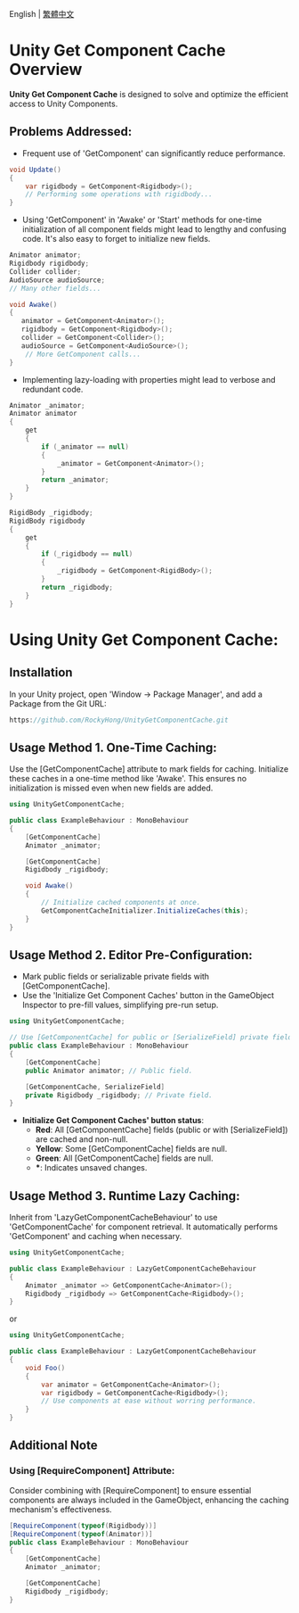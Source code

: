 English | [繁體中文](https://github.com/RockyHong/UnityGetComponentCache/blob/main/README.zh-tw.md)

# Unity Get Component Cache Overview

**Unity Get Component Cache** is designed to solve and optimize the efficient access to Unity Components.

## Problems Addressed:

- Frequent use of 'GetComponent' can significantly reduce performance.

```csharp
void Update()
{
    var rigidbody = GetComponent<Rigidbody>();
    // Performing some operations with rigidbody...
}
```

- Using 'GetComponent' in 'Awake' or 'Start' methods for one-time initialization of all component fields might lead to lengthy and confusing code. It's also easy to forget to initialize new fields.

```csharp
Animator animator;
Rigidbody rigidbody;
Collider collider;
AudioSource audioSource;
// Many other fields...

void Awake()
{
   animator = GetComponent<Animator>();
   rigidbody = GetComponent<Rigidbody>();
   collider = GetComponent<Collider>();
   audioSource = GetComponent<AudioSource>();
    // More GetComponent calls...
}
```

- Implementing lazy-loading with properties might lead to verbose and redundant code.

```csharp
Animator _animator;
Animator animator
{
    get
    {
        if (_animator == null)
        {
            _animator = GetComponent<Animator>();
        }
        return _animator;
    }
}

RigidBody _rigidbody;
RigidBody rigidbody
{
    get
    {
        if (_rigidbody == null)
        {
            _rigidbody = GetComponent<RigidBody>();
        }
        return _rigidbody;
    }
}
```

# Using Unity Get Component Cache:

## Installation

In your Unity project, open 'Window -> Package Manager', and add a Package from the Git URL:

```csharp
https://github.com/RockyHong/UnityGetComponentCache.git
```

## **Usage Method 1. One-Time Caching**:

Use the [GetComponentCache] attribute to mark fields for caching. Initialize these caches in a one-time method like 'Awake'. This ensures no initialization is missed even when new fields are added.

```csharp
using UnityGetComponentCache;

public class ExampleBehaviour : MonoBehaviour
{
    [GetComponentCache]
    Animator _animator;

    [GetComponentCache]
    Rigidbody _rigidbody;

    void Awake()
    {
        // Initialize cached components at once.
        GetComponentCacheInitializer.InitializeCaches(this);
    }
}
```

## **Usage Method 2. Editor Pre-Configuration**:

- Mark public fields or serializable private fields with [GetComponentCache].
- Use the 'Initialize Get Component Caches' button in the GameObject Inspector to pre-fill values, simplifying pre-run setup.

```csharp
using UnityGetComponentCache;

// Use [GetComponentCache] for public or [SerializeField] private fields.
public class ExampleBehaviour : MonoBehaviour
{
    [GetComponentCache]
    public Animator animator; // Public field.

    [GetComponentCache, SerializeField]
    private Rigidbody _rigidbody; // Private field.
}
```

- **Initialize Get Component Caches' button status**:
  - **Red**: All [GetComponentCache] fields (public or with [SerializeField]) are cached and non-null.
  - **Yellow**: Some [GetComponentCache] fields are null.
  - **Green**: All [GetComponentCache] fields are null.
  - **\***: Indicates unsaved changes.

## **Usage Method 3. Runtime Lazy Caching**:

Inherit from 'LazyGetComponentCacheBehaviour' to use 'GetComponentCache<T>' for component retrieval. It automatically performs 'GetComponent' and caching when necessary.

```csharp
using UnityGetComponentCache;

public class ExampleBehaviour : LazyGetComponentCacheBehaviour
{
    Animator _animator => GetComponentCache<Animator>();
    Rigidbody _rigidbody => GetComponentCache<Rigidbody>();
}
```

or

```csharp
using UnityGetComponentCache;

public class ExampleBehaviour : LazyGetComponentCacheBehaviour
{
    void Foo()
    {
        var animator = GetComponentCache<Animator>();
        var rigidbody = GetComponentCache<Rigidbody>();
        // Use components at ease without worring performance.
    }
}
```

## **Additional Note**

### Using [RequireComponent] Attribute:

Consider combining with [RequireComponent] to ensure essential components are always included in the GameObject, enhancing the caching mechanism's effectiveness.

```csharp
[RequireComponent(typeof(Rigidbody))]
[RequireComponent(typeof(Animator))]
public class ExampleBehaviour : MonoBehaviour
{
    [GetComponentCache]
    Animator _animator;

    [GetComponentCache]
    Rigidbody _rigidbody;
}
```

